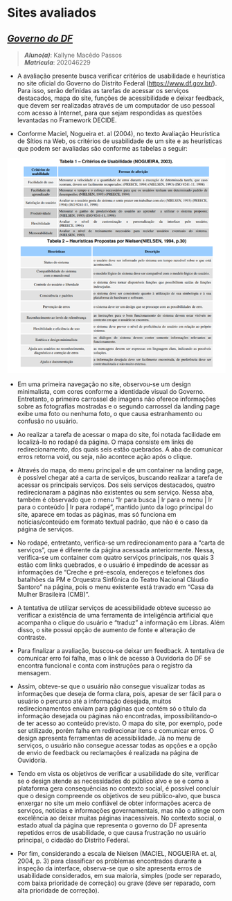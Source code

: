 # **Sites avaliados**

## [_Governo do DF_](https://www.df.gov.br/)

> **_Aluno(a)_**: Kallyne Macêdo Passos  
> **_Matricula_**: 202046229

* A avaliação presente busca verificar critérios de usabilidade e heurística no site oficial do Governo do Distrito Federal (<https://www.df.gov.br/>). Para isso, serão definidas as tarefas de acessar os serviços destacados, mapa do site, funções de acessibilidade e deixar feedback, que devem ser realizadas através de um computador de uso pessoal com acesso à Internet, para que sejam respondidas as questões levantadas no Framework DECIDE.

* Conforme Maciel, Nogueira et. al (2004), no texto Avaliação Heurística de Sítios na Web, os critérios de usabilidade de um site e as heurísticas que podem ser avaliadas são conforme as tabelas a seguir:

![Avaliação Heurística](/docs/assets/images/AvaliacaoHeuristicaKallyne.png)

* Em uma primeira navegação no site, observou-se um design minimalista, com cores conforme a identidade visual do Governo. Entretanto, o primeiro carrossel de imagens não oferece informações sobre as fotografias mostradas e o segundo carrossel da landing page exibe uma foto ou nenhuma foto, o que causa estranhamento ou confusão no usuário.

* Ao realizar a tarefa de acessar o mapa do site, foi notada facilidade em localizá-lo no rodapé da página. O mapa consiste em links de redirecionamento, dos quais seis estão quebrados. A aba de comunicar erros retorna void, ou seja, não acontece ação após o clique.

* Através do mapa, do menu principal e de um container na landing page, é possível chegar até a carta de serviços, buscando realizar a tarefa de acessar os principais serviços. Dos seis serviços destacados, quatro redirecionaram a páginas não existentes ou sem serviço. Nessa aba, também é observado que o menu “Ir para busca | Ir para o menu | Ir para o conteúdo | Ir para rodapé”, mantido junto da logo principal do site, aparece em todas as páginas, mas só funciona em notícias/conteúdo em formato textual padrão, que não é o caso da página de serviços.

* No rodapé, entretanto, verifica-se um redirecionamento para a “carta de serviços”, que é diferente da página acessada anteriormente. Nessa, verifica-se um container com quatro serviços principais, nos quais 3 estão com links quebrados, e o usuário é impedindo de acessar as informações de “Creche e pré-escola, endereços e telefones dos batalhões da PM e Orquestra Sinfônica do Teatro Nacional Cláudio Santoro” na página, pois o menu existente está travado em “Casa da Mulher Brasileira (CMB)”.

* A tentativa de utilizar serviços de acessibilidade obteve sucesso ao verificar a existência de uma ferramenta de inteligência artificial que acompanha o clique do usuário e “traduz” a informação em Libras. Além disso, o site possui opção de aumento de fonte e alteração de contraste.

* Para finalizar a avaliação, buscou-se deixar um feedback. A tentativa de comunicar erro foi falha, mas o link de acesso à Ouvidoria do DF se encontra funcional e conta com instruções para o registro da mensagem.

* Assim, obteve-se que o usuário não consegue visualizar todas as informações que deseja de forma clara, pois, apesar de ser fácil para o usuário o percurso até a informação desejada, muitos redirecionamentos enviam para páginas que contém só o título da informação desejada ou páginas não encontradas, impossibilitando-o de ter acesso ao conteúdo previsto. O mapa do site, por exemplo, pode ser utilizado, porém falha em redirecionar itens e comunicar erros. O design apresenta ferramentas de acessibilidade. Já no menu de serviços, o usuário não consegue acessar todas as opções e a opção de envio de feedback ou reclamações é realizada na página de Ouvidoria.

* Tendo em vista os objetivos de verificar a usabilidade do site, verificar se o design atende as necessidades do público alvo e se e como a plataforma gera consequências no contexto social, é possível concluir que o design compreende os objetivos de seu público-alvo, que busca enxergar no site um meio confiável de obter informações acerca de serviços, notícias e informações governamentais, mas não o atinge com excelência ao deixar muitas páginas inacessíveis. No contexto social, o estado atual da página que representa o governo do DF apresenta repetidos erros de usabilidade, o que causa frustração no usuário principal, o cidadão do Distrito Federal.

* Por fim, considerando a escala de Nielsen (MACIEL, NOGUEIRA et. al, 2004, p. 3) para classificar os problemas encontrados durante a inspeção da interface, observa-se que o site
apresenta erros de usabilidade considerados, em sua maioria, simples (pode ser reparado, com baixa prioridade de correção) ou grave (deve ser reparado, com alta prioridade de correção).
